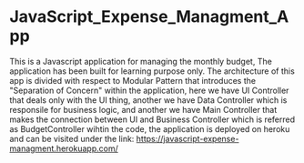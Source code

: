 # JavaScript_Expense_Managment_App

This is a Javascript application for managing the monthly budget, The application has been built for learning purpose only. The architecture of this app is divided with respect to Modular Pattern that introduces the "Separation of Concern" within the application, here we have UI Controller that deals only with the UI thing, another we have Data Controller which is responsile for business logic, and another we have Main Controller that makes the connection between UI and Business Controller which is referred as BudgetController wihtin the code, the application is deployed on heroku and can be visited under the link: https://javascript-expense-managment.herokuapp.com/
